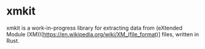 # xmkit

xmkit is a work-in-progress library for extracting data from (eXtended Module (XM))[https://en.wikipedia.org/wiki/XM_(file_format)] files, written in Rust.
